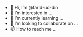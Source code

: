 - 👋 Hi, I’m @farid-ud-din
- 👀 I’m interested in ...
- 🌱 I’m currently learning ...
- 💞️ I’m looking to collaborate on ...
- 📫 How to reach me ...

